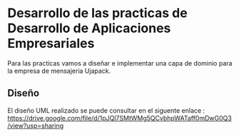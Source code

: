 # Desarrollo de las practicas de Desarrollo de Aplicaciones Empresariales
Para las practicas vamos a diseñar e implementar una capa de dominio para la empresa de mensajeria Ujapack.

## Diseño
El diseño UML realizado se puede consultar en el siguente enlace :
https://drive.google.com/file/d/1pJQl7SMtWMg5QCvbhpWATaff0mDwG0Q3/view?usp=sharing
